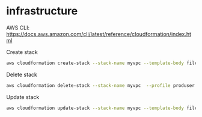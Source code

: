 # infrastructure

AWS CLI: https://docs.aws.amazon.com/cli/latest/reference/cloudformation/index.html

Create stack

```sh
aws cloudformation create-stack --stack-name myvpc --template-body file://network.yaml --profile produser
```

Delete stack

```sh
aws cloudformation delete-stack --stack-name myvpc  --profile produser
```

Update stack

```sh
aws cloudformation update-stack --stack-name myvpc --template-body file://network.yml --profile produser
```
